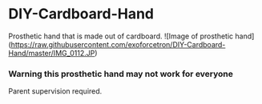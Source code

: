 # DIY-Cardboard-Hand
Prosthetic hand that is made out of cardboard.
![Image of prosthetic hand] (https://raw.githubusercontent.com/exoforcetron/DIY-Cardboard-Hand/master/IMG_0112.JP)

### **Warning this prosthetic hand may not work for everyone**
Parent supervision required.
